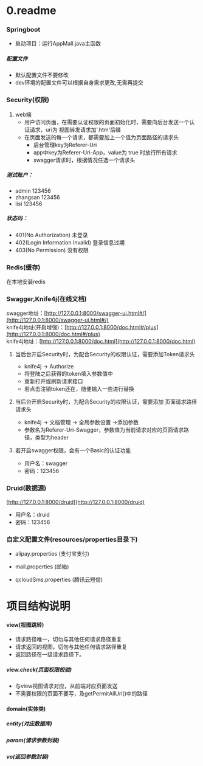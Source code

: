 # 0.readme
### Springboot
* 启动项目：运行AppMall.java主函数

##### 配置文件
* 默认配置文件不要修改
* dev环境的配置文件可以根据自身需求更改,无需再提交

### Security(权限)
1. web端
    * 用户访问页面，在需要认证权限的页面初始化时，需要向后台发送一个认证请求，uri为 视图转发请求加'.htm'后缀
    * 在页面发送的每一个请求，都需要加上一个值为页面路径的请求头
        * 后台管理key为Referer-Uri
        * app中key为Referer-Uri-App，value为 true 时放行所有请求
        * swagger请求时，根据情况任选一个请求头

##### 测试账户：
* admin 123456
* zhangsan 123456
* lisi 123456

##### 状态码：
* 401(No Authorization) 未登录
* 402(Login Information Invalid) 登录信息过期
* 403(No Permission) 没有权限


### Redis(缓存)
在本地安装redis

### Swagger,Knife4j(在线文档)
swagger地址：[http://127.0.0.1:8000/swagger-ui.html#/](http://127.0.0.1:8000/swagger-ui.html#/)<br>
knife4j地址(开启增强)：[http://127.0.0.1:8000/doc.html#/plus](http://127.0.0.1:8000/doc.html#/plus)<br>
knife4j地址：[http://127.0.0.1:8000/doc.html](http://127.0.0.1:8000/doc.html)
1. 当后台开启Security时，为配合Security的权限认证，需要添加Token请求头
    * knife4j -> Authorize
    * 将登陆之后获得的token填入参数值中
    * 重新打开或刷新请求接口
    * 若点击注销token还在，随便输入一些进行替换
    
2. 当后台开启Security时，为配合Security的权限认证，需要添加 页面请求路径 请求头
    * knife4j -> 文档管理 -> 全局参数设置 ->添加参数  
    * 参数名为Referer-Uri-Swagger，参数值为当前请求对应的页面请求路径，类型为header

3. 若开启swagger权限，会有一个Basic的认证功能
    * 用户名：swagger
    * 密码：123456


### Druid(数据源)
[http://127.0.0.1:8000/druid](http://127.0.0.1:8000/druid)<br>
* 用户名：druid
* 密码：123456

### 自定义配置文件(resources/properties目录下)
* alipay.properties (支付宝支付)

* mail.properties (邮箱)

* qcloudSms.properties (腾讯云短信)


# 项目结构说明
#### view(视图跳转)
* 请求路径唯一，切勿与其他任何请求路径重复<br>
* 请求返回的视图，切勿与其他任何请求路径重复<br>
* 返回路径在一级请求路径下。

##### view.check(页面权限校验)
* 与view视图请求对应，从前端对应页面发送
* 不需要权限的页面不要写，及getPermitAllUrl()中的路径


#### domain(实体类)
##### entity(对应数据库)
##### param(请求参数封装)
##### vo(返回参数封装)

